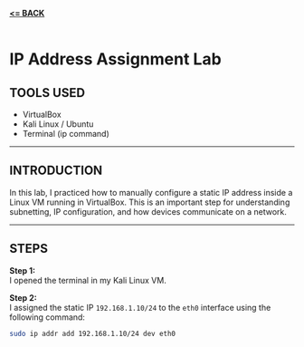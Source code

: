 [**<= BACK**](Networking.md)<br><br>
# IP Address Assignment Lab

## TOOLS USED

- VirtualBox  
- Kali Linux / Ubuntu  
- Terminal (ip command)

---

## INTRODUCTION

In this lab, I practiced how to manually configure a static IP address inside a Linux VM running in VirtualBox. This is an important step for understanding subnetting, IP configuration, and how devices communicate on a network.

---

## STEPS

**Step 1:**  
I opened the terminal in my Kali Linux VM.

**Step 2:**  
I assigned the static IP `192.168.1.10/24` to the `eth0` interface using the following command:  
```bash
sudo ip addr add 192.168.1.10/24 dev eth0

